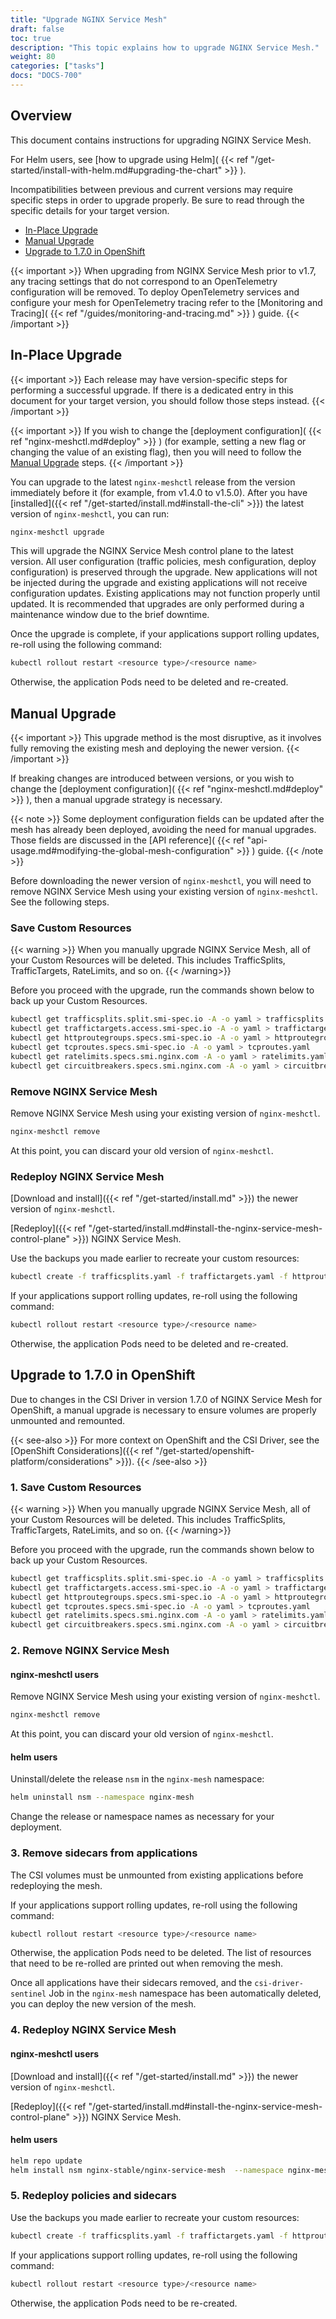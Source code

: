 ```yaml
---
title: "Upgrade NGINX Service Mesh"
draft: false
toc: true
description: "This topic explains how to upgrade NGINX Service Mesh."
weight: 80
categories: ["tasks"]
docs: "DOCS-700"
---
```


## Overview

This document contains instructions for upgrading NGINX Service Mesh.

For Helm users, see [how to upgrade using Helm]( {{< ref "/get-started/install-with-helm.md#upgrading-the-chart" >}} ).

Incompatibilities between previous and current versions may require specific steps in order to upgrade properly. Be sure to read through the specific details for your target version.

- [In-Place Upgrade](#in-place-upgrade)
- [Manual Upgrade](#manual-upgrade)
- [Upgrade to 1.7.0 in OpenShift](#upgrade-to-170-in-openshift)

{{< important >}}
When upgrading from NGINX Service Mesh prior to v1.7, any tracing settings that do not correspond to an OpenTelemetry configuration will be removed. To deploy OpenTelemetry services and configure your mesh for OpenTelemetry tracing refer to the [Monitoring and Tracing]( {{< ref "/guides/monitoring-and-tracing.md" >}} ) guide.
{{< /important >}}

## In-Place Upgrade

{{< important >}}
Each release may have version-specific steps for performing a successful upgrade. If there is a dedicated entry in this document for your target version, you should follow those steps instead.
{{< /important >}}

{{< important >}}
If you wish to change the [deployment configuration]( {{< ref "nginx-meshctl.md#deploy" >}} ) (for example, setting a new flag or changing the value of an existing flag), then you will need to follow the [Manual Upgrade](#manual-upgrade) steps.
{{< /important >}}

You can upgrade to the latest `nginx-meshctl` release from the version immediately before it (for example, from v1.4.0 to v1.5.0). After you have [installed]({{< ref "/get-started/install.md#install-the-cli" >}}) the latest version of `nginx-meshctl`, you can run:

```bash
nginx-meshctl upgrade
```

This will upgrade the NGINX Service Mesh control plane to the latest version. All user configuration (traffic policies, mesh configuration, deploy configuration) is preserved through the upgrade. New applications will not be injected during the upgrade and existing applications will not receive configuration updates. Existing applications may not function properly until updated. It is recommended that upgrades are only performed during a maintenance window due to the brief downtime.

Once the upgrade is complete, if your applications support rolling updates, re-roll using the following command:

```bash
kubectl rollout restart <resource type>/<resource name>
```

Otherwise, the application Pods need to be deleted and re-created.

## Manual Upgrade

{{< important >}}
This upgrade method is the most disruptive, as it involves fully removing the existing mesh and deploying the newer version.
{{< /important >}}

If breaking changes are introduced between versions, or you wish to change the [deployment configuration]( {{< ref "nginx-meshctl.md#deploy" >}} ), then a manual upgrade strategy is necessary.

{{< note >}}
Some deployment configuration fields can be updated after the mesh has already been deployed, avoiding the need for manual upgrades. Those fields are discussed in the [API reference]( {{< ref "api-usage.md#modifying-the-global-mesh-configuration" >}} ) guide.
{{< /note >}}

Before downloading the newer version of `nginx-meshctl`, you will need to remove NGINX Service Mesh using your existing version of `nginx-meshctl`. See the following steps.

### Save Custom Resources
{{< warning >}}
When you manually upgrade NGINX Service Mesh, all of your Custom Resources will be deleted. This includes TrafficSplits, TrafficTargets, RateLimits, and so on.
{{< /warning>}}

Before you proceed with the upgrade, run the commands shown below to back up your Custom Resources.

```bash
kubectl get trafficsplits.split.smi-spec.io -A -o yaml > trafficsplits.yaml
kubectl get traffictargets.access.smi-spec.io -A -o yaml > traffictargets.yaml
kubectl get httproutegroups.specs.smi-spec.io -A -o yaml > httproutegroups.yaml
kubectl get tcproutes.specs.smi-spec.io -A -o yaml > tcproutes.yaml
kubectl get ratelimits.specs.smi.nginx.com -A -o yaml > ratelimits.yaml
kubectl get circuitbreakers.specs.smi.nginx.com -A -o yaml > circuitbreakers.yaml
```

### Remove NGINX Service Mesh
Remove NGINX Service Mesh using your existing version of `nginx-meshctl`.

```bash
nginx-meshctl remove
```

At this point, you can discard your old version of `nginx-meshctl`.

### Redeploy NGINX Service Mesh
[Download and install]({{< ref "/get-started/install.md" >}}) the newer version of `nginx-meshctl`.

[Redeploy]({{< ref "/get-started/install.md#install-the-nginx-service-mesh-control-plane" >}}) NGINX Service Mesh.

Use the backups you made earlier to recreate your custom resources:

```bash
kubectl create -f trafficsplits.yaml -f traffictargets.yaml -f httproutegroups.yaml -f tcproutes.yaml -f ratelimits.yaml -f circuitbreakers.yaml
```

If your applications support rolling updates, re-roll using the following command:

```bash
kubectl rollout restart <resource type>/<resource name>
```

Otherwise, the application Pods need to be deleted and re-created.

## Upgrade to 1.7.0 in OpenShift

Due to changes in the CSI Driver in version 1.7.0 of NGINX Service Mesh for OpenShift, a manual upgrade is necessary to ensure volumes are properly unmounted and remounted.

{{< see-also >}}
For more context on OpenShift and the CSI Driver, see the [OpenShift Considerations]({{< ref "/get-started/openshift-platform/considerations" >}}).
{{< /see-also >}}

### 1. Save Custom Resources
{{< warning >}}
When you manually upgrade NGINX Service Mesh, all of your Custom Resources will be deleted. This includes TrafficSplits, TrafficTargets, RateLimits, and so on.
{{< /warning>}}

Before you proceed with the upgrade, run the commands shown below to back up your Custom Resources.

```bash
kubectl get trafficsplits.split.smi-spec.io -A -o yaml > trafficsplits.yaml
kubectl get traffictargets.access.smi-spec.io -A -o yaml > traffictargets.yaml
kubectl get httproutegroups.specs.smi-spec.io -A -o yaml > httproutegroups.yaml
kubectl get tcproutes.specs.smi-spec.io -A -o yaml > tcproutes.yaml
kubectl get ratelimits.specs.smi.nginx.com -A -o yaml > ratelimits.yaml
kubectl get circuitbreakers.specs.smi.nginx.com -A -o yaml > circuitbreakers.yaml
```

### 2. Remove NGINX Service Mesh

#### nginx-meshctl users

Remove NGINX Service Mesh using your existing version of `nginx-meshctl`.

```bash
nginx-meshctl remove
```

At this point, you can discard your old version of `nginx-meshctl`.

#### helm users

Uninstall/delete the release `nsm` in the `nginx-mesh` namespace:

```bash
helm uninstall nsm --namespace nginx-mesh
```

Change the release or namespace names as necessary for your deployment.

### 3. Remove sidecars from applications

The CSI volumes must be unmounted from existing applications before redeploying the mesh.

If your applications support rolling updates, re-roll using the following command:

```bash
kubectl rollout restart <resource type>/<resource name>
```

Otherwise, the application Pods need to be deleted. The list of resources that need to be re-rolled are printed out when removing the mesh.

Once all applications have their sidecars removed, and the `csi-driver-sentinel` Job in the `nginx-mesh` namespace has been automatically deleted, you can deploy the new version of the mesh.

### 4. Redeploy NGINX Service Mesh

#### nginx-meshctl users

[Download and install]({{< ref "/get-started/install.md" >}}) the newer version of `nginx-meshctl`.

[Redeploy]({{< ref "/get-started/install.md#install-the-nginx-service-mesh-control-plane" >}}) NGINX Service Mesh.

#### helm users

```bash
helm repo update
helm install nsm nginx-stable/nginx-service-mesh  --namespace nginx-mesh --wait
```

### 5. Redeploy policies and sidecars

Use the backups you made earlier to recreate your custom resources:

```bash
kubectl create -f trafficsplits.yaml -f traffictargets.yaml -f httproutegroups.yaml -f tcproutes.yaml -f ratelimits.yaml -f circuitbreakers.yaml
```

If your applications support rolling updates, re-roll using the following command:

```bash
kubectl rollout restart <resource type>/<resource name>
```

Otherwise, the application Pods need to be re-created.

